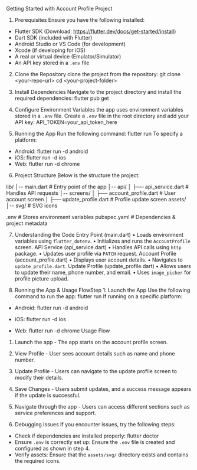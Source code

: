 Getting Started with Account Profile Project

1. Prerequisites
Ensure you have the following installed:
- Flutter SDK (Download: https://flutter.dev/docs/get-started/install)
- Dart SDK (included with Flutter)
- Android Studio or VS Code (for development)
- Xcode (if developing for iOS)
- A real or virtual device (Emulator/Simulator)
- An API key stored in a `.env` file
  
2. Clone the Repository
clone the project from the repository:
git clone &lt;your-repo-url&gt;
cd &lt;your-project-folder&gt;

3. Install Dependencies
Navigate to the project directory and install the required dependencies:
flutter pub get

4. Configure Environment Variables
the app uses environment variables stored in a `.env` file.
Create a `.env` file in the root directory and add your API key:
API_TOKEN=your_api_token_here

5. Running the App
Run the following command:
flutter run
To specify a platform:
- Android: flutter run -d android
- iOS: flutter run -d ios
- Web: flutter run -d chrome
  
6. Project Structure
Below is the structure the project:

lib/
│-- main.dart # Entry point of the app
│-- api/
│ ├── api_service.dart # Handles API requests
│-- screens/
│ ├── account_profile.dart # User account screen
│ ├── update_profile.dart # Profile update screen
assets/
│-- svg/ # SVG icons

.env # Stores environment variables
pubspec.yaml # Dependencies &amp; project metadata

7. Understanding the Code
Entry Point (main.dart)
• Loads environment variables using `flutter_dotenv`.
• Initializes and runs the `AccountProfile` screen.
API Service (api_service.dart)
• Handles API calls using `http` package.
• Updates user profile via `PATCH` request.
Account Profile (account_profile.dart)
• Displays user account details.
• Navigates to `update_profile.dart`.
Update Profile (update_profile.dart)
• Allows users to update their name, phone number, and email.
• Uses `image_picker` for profile picture upload.

8. Running the App &amp; Usage FlowStep 1: Launch the App
Use the following command to run the app:
flutter run
If running on a specific platform:
- Android: flutter run -d android

- iOS: flutter run -d ios
- Web: flutter run -d chrome
Usage Flow
1. Launch the app - The app starts on the account profile screen.
2. View Profile - User sees account details such as name and phone number.
3. Update Profile - Users can navigate to the update profile screen to modify their details.
4. Save Changes - Users submit updates, and a success message appears if the update is
successful.
5. Navigate through the app - Users can access different sections such as service preferences
and support.

9. Debugging Issues
If you encounter issues, try the following steps:
- Check if dependencies are installed properly:
flutter doctor
- Ensure `.env` is correctly set up: Ensure the `.env` file is created and configured as shown
in step 4.
- Verify assets: Ensure that the `assets/svg/` directory exists and contains the required
icons.
